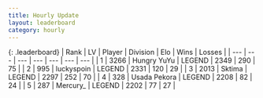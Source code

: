 ```yaml
---
title: Hourly Update
layout: leaderboard
category: hourly
---
```


{: .leaderboard}
| Rank | LV | Player | Division | Elo | Wins | Losses |
| --- | --- | --- | --- | --- | --- | --- |
| <span data-change="0">1</span> | 3266 | <span title="ID: 164871">Hungry YuYu</span> | LEGEND | <span data-change="5">2349</span> | <span data-change="3">290</span> | <span data-change="0">75</span> |
| <span data-change="0">2</span> | 995 | <span title="ID: 512212">luckyspoin</span> | LEGEND | <span data-change="0">2331</span> | <span data-change="0">120</span> | <span data-change="0">29</span> |
| <span data-change="0">3</span> | 2013 | <span title="ID: 353063">Sktima</span> | LEGEND | <span data-change="0">2297</span> | <span data-change="0">252</span> | <span data-change="0">70</span> |
| <span data-change="0">4</span> | 328 | <span title="ID: 641994">Usada Pekora</span> | LEGEND | <span data-change="0">2208</span> | <span data-change="0">82</span> | <span data-change="0">24</span> |
| <span data-change="0">5</span> | 287 | <span title="ID: 680422">Mercury_</span> | LEGEND | <span data-change="0">2202</span> | <span data-change="0">77</span> | <span data-change="0">27</span> |